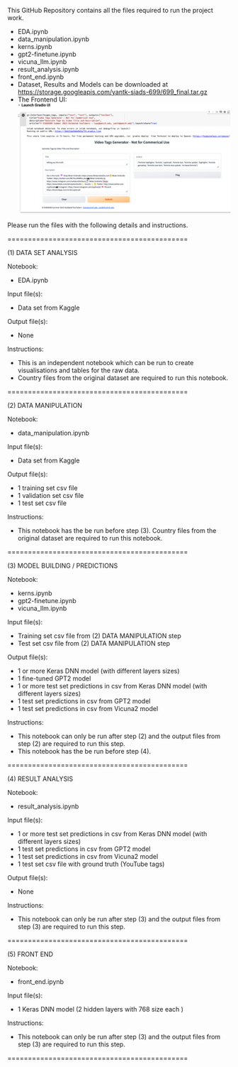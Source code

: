 <README FILE>

This GitHub Repository contains all the files required to run the project work.

- EDA.ipynb
- data_manipulation.ipynb
- kerns.ipynb
- gpt2-finetune.ipynb
- vicuna_llm.ipynb
- result_analysis.ipynb
- front_end.ipynb
- Dataset, Results and Models can be downloaded at https://storage.googleapis.com/yantk-siads-699/699_final.tar.gz
- The Frontend UI:
![Alt text](https://github.com/yantkumich/siads699/blob/main/frontend_in_colab.png)

Please run the files with the following details and instructions.

============================================

(1) DATA SET ANALYSIS

Notebook:
- EDA.ipynb

Input file(s):
- Data set from Kaggle

Output file(s):
- None

Instructions: 
- This is an independent notebook which can be run to create visualisations and tables for the raw data. 
- Country files from the original dataset are required to run this notebook.

============================================

(2) DATA MANIPULATION

Notebook:
- data_manipulation.ipynb

Input file(s):
- Data set from Kaggle

Output file(s):
- 1 training set csv file
- 1 validation set csv file
- 1 test set csv file

Instructions: 
- This notebook has the be run before step (3). Country files from the original dataset are required to run this notebook.

============================================

(3) MODEL BUILDING / PREDICTIONS

Notebook:
- kerns.ipynb
- gpt2-finetune.ipynb
- vicuna_llm.ipynb

Input file(s): 
- Training set csv file from (2) DATA MANIPULATION step
- Test set csv file from (2) DATA MANIPULATION step

Output file(s):
- 1 or more Keras DNN model (with different layers sizes)
- 1 fine-tuned GPT2 model
- 1 or more test set predictions in csv from Keras DNN model (with different layers sizes)
- 1 test set predictions in csv from GPT2 model
- 1 test set predictions in csv from Vicuna2 model

Instructions: 
- This notebook can only be run after step (2) and the output files from step (2) are required to run this step. 
- This notebook has the be run before step (4).

============================================

(4) RESULT ANALYSIS

Notebook:
- result_analysis.ipynb

Input file(s): 
- 1 or more test set predictions in csv from Keras DNN model (with different layers sizes)
- 1 test set predictions in csv from GPT2 model
- 1 test set predictions in csv from Vicuna2 model
- 1 test set csv file with ground truth (YouTube tags)

Output file(s):
- None

Instructions: 
- This notebook can only be run after step (3) and the output files from step (3) are required to run this step. 

============================================

(5) FRONT END

Notebook:
- front_end.ipynb

Input file(s): 
- 1 Keras DNN model (2 hidden layers with 768 size each )

Instructions: 
- This notebook can only be run after step (3) and the output files from step (3) are required to run this step. 

============================================

<END OF README FILE>

